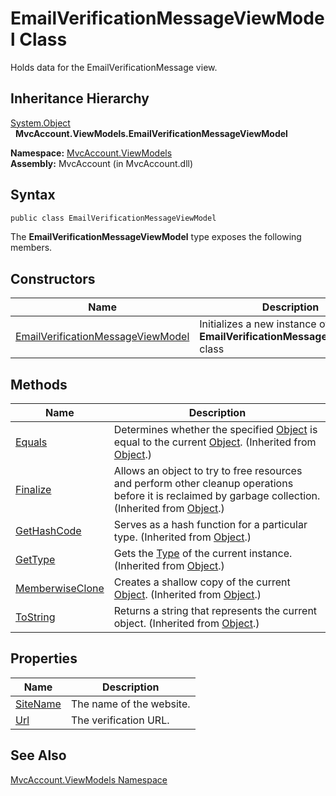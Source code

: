 EmailVerificationMessageViewModel Class
=======================================
Holds data for the EmailVerificationMessage view.


Inheritance Hierarchy
---------------------
[System.Object][1]  
  **MvcAccount.ViewModels.EmailVerificationMessageViewModel**  

**Namespace:** [MvcAccount.ViewModels][2]  
**Assembly:** MvcAccount (in MvcAccount.dll)

Syntax
------

```csharp
public class EmailVerificationMessageViewModel
```

The **EmailVerificationMessageViewModel** type exposes the following members.


Constructors
------------

Name                                   | Description                                                                   
-------------------------------------- | ----------------------------------------------------------------------------- 
[EmailVerificationMessageViewModel][3] | Initializes a new instance of the **EmailVerificationMessageViewModel** class 


Methods
-------

Name                 | Description                                                                                                                                                
-------------------- | ---------------------------------------------------------------------------------------------------------------------------------------------------------- 
[Equals][4]          | Determines whether the specified [Object][1] is equal to the current [Object][1]. (Inherited from [Object][1].)                                            
[Finalize][5]        | Allows an object to try to free resources and perform other cleanup operations before it is reclaimed by garbage collection. (Inherited from [Object][1].) 
[GetHashCode][6]     | Serves as a hash function for a particular type. (Inherited from [Object][1].)                                                                             
[GetType][7]         | Gets the [Type][8] of the current instance. (Inherited from [Object][1].)                                                                                  
[MemberwiseClone][9] | Creates a shallow copy of the current [Object][1]. (Inherited from [Object][1].)                                                                           
[ToString][10]       | Returns a string that represents the current object. (Inherited from [Object][1].)                                                                         


Properties
----------

Name           | Description              
-------------- | ------------------------ 
[SiteName][11] | The name of the website. 
[Url][12]      | The verification URL.    


See Also
--------
[MvcAccount.ViewModels Namespace][2]  

[1]: http://msdn2.microsoft.com/en-us/library/e5kfa45b
[2]: ../README.md
[3]: _ctor.md
[4]: http://msdn2.microsoft.com/en-us/library/bsc2ak47
[5]: http://msdn2.microsoft.com/en-us/library/4k87zsw7
[6]: http://msdn2.microsoft.com/en-us/library/zdee4b3y
[7]: http://msdn2.microsoft.com/en-us/library/dfwy45w9
[8]: http://msdn2.microsoft.com/en-us/library/42892f65
[9]: http://msdn2.microsoft.com/en-us/library/57ctke0a
[10]: http://msdn2.microsoft.com/en-us/library/7bxwbwt2
[11]: SiteName.md
[12]: Url.md